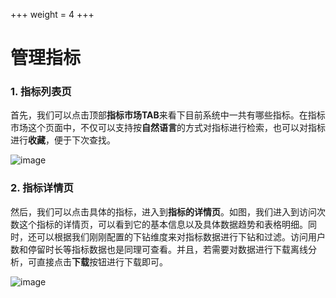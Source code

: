 +++
weight = 4
+++

# 管理指标

### **1. 指标列表页**
首先，我们可以点击顶部**指标市场TAB**来看下目前系统中一共有哪些指标。在指标市场这个页面中，不仅可以支持按**自然语言**的方式对指标进行检索，也可以对指标进行**收藏**，便于下次查找。

![image](https://github.com/supersonicbi/supersonic-website/assets/168408457/24eea209-462d-4b45-bfc6-4cb3527fd81a)

### **2. 指标详情页**
然后，我们可以点击具体的指标，进入到**指标的详情页**。如图，我们进入到访问次数这个指标的详情页，可以看到它的基本信息以及具体数据趋势和表格明细。同时，还可以根据我们刚刚配置的下钻维度来对指标数据进行下钻和过滤。访问用户数和停留时长等指标数据也是同理可查看。并且，若需要对数据进行下载离线分析，可直接点击**下载**按钮进行下载即可。

![image](https://github.com/supersonicbi/supersonic-website/assets/168408457/e507db8c-4ab4-4531-8dbe-4d9a1aa77572)

